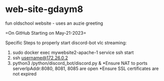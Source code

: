 # web-site-gdaym8
 fun oldschool website - uses an auzie greeting

=On GitHub Starting on May-21-2023=




Specific Steps to properly start discord-bot vlc streaming:
1. sudo docker exec mywebsite2-apache-1 service ssh start
2. ssh username@172.26.0.2
3. python3 /python/discord_bot/discord.py &
*Ensure NAT to ports serverIpAddr:8080, 8081, 8085 are open
*Ensure SSL certificates are not expired
